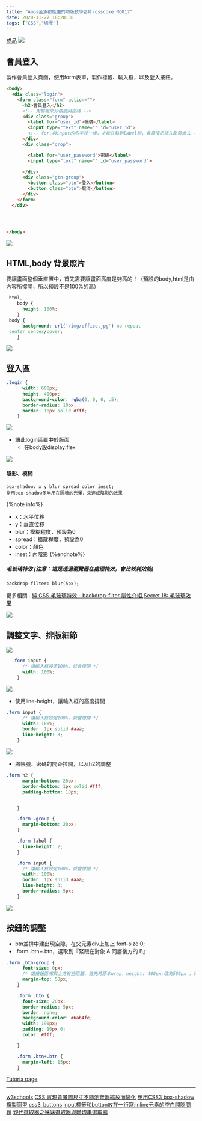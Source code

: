 ```yaml
---
title: "Amos金魚都能懂的切版教學影片-csscoke NO017"
date: 2020-11-27 18:28:58
tags: ["CSS","切版"]
---
```

[成品](https://eva813.github.io/my-projects/coke-NO017(v1).html)
![](https://i.imgur.com/h8XYPgY.png)

## 會員登入
製作會員登入頁面，使用form表單，製作標籤、輸入框，以及登入按鈕。
```html
<body>
  <div class="login">
    <form class="form" action="">
      <h2>會員登入</h2>
      <!-- 用群組來分帳號與密碼 -->
      <div class="group">
        <label for="user_id">帳號</label>
        <input type="text" name="" id="user_id">
        <!-- for,與input的名字設一樣，才能在點到label時，會直接把插入點帶進去 -->
      </div>
      <div class="grop">

        <label for="user_password">密碼</label>
        <input type="text" name="" id="user_password">

      </div>
      <div class="gtn-group">
        <button class="btn">登入</button>
        <button class="btn">取消</button>
      </div>
    </form>
  </div>




</body>
```
![](https://i.imgur.com/VtS2Juk.png)

## HTML,body 背景照片

要讓畫面整個垂直置中，首先需要讓畫面高度是夠高的！（預設的body,html是由內容所撐開，所以預設不是100%的高）


```css
 html,
    body {
      height: 100%;
    }
 body {
      background: url('/img/office.jpg') no-repeat
 center center/cover;
    }
```

![](https://i.imgur.com/2u1BBDa.jpg)


## 登入區

```css
.login {
      width: 600px;
      height: 400px;
      background-color: rgba(0, 0, 0, .5);
      border-radius: 10px;
      border: 10px solid #fff;
    }
```
![](https://i.imgur.com/IsNlLK5.jpg)

* 讓此login區置中於版面
    * 在body設display:flex

![](https://i.imgur.com/YdGWpUZ.jpg)

#### 陰影、模糊

```
box-shadow: x y blur spread color inset;
常用box-shadow多半用在區塊的光暈，來達成陰影的效果
```
{%note info%}
- x：水平位移
- y：垂直位移
- blur：模糊程度，預設為0
- spread：擴散程度，預設為0
- color：顏色
- inset：內陰影
{%endnote%}

##### 毛玻璃特效 (注意：這是透過瀏覽器在處理特效，會比較耗效能)
```
backdrop-filter: blur(5px);
```
更多相關...[純 CSS 毛玻璃特效 - backdrop-filter 屬性介紹](https://wcc723.github.io/development/2020/10/12/frosted-glass/),[Secret 18: 毛玻璃效果](https://ithelp.ithome.com.tw/articles/10208692)


![](https://i.imgur.com/tzdNwg3.png)


## 調整文字、排版細節

![](https://i.imgur.com/yYg2Oga.png)

```css
  .form input {
      /* 讓輸入框設定100%，就會撐開 */
      width: 100%;
    }
```
![](https://i.imgur.com/hyKUW8d.png)

* 使用line-height，讓輸入框的高度撐開

```css
.form input {
      /* 讓輸入框設定100%，就會撐開 */
      width: 100%;
      border: 1px solid #aaa;
      line-height: 3;
    }
```
![](https://i.imgur.com/HSsKhS5.png)

* 將帳號、密碼的間距拉開，以及h2的調整

```css
.form h2 {
      margin-bottom: 20px;
      border-bottom: 1px solid #fff;
      padding-bottom: 10px;


    }

    .form .group {
      margin-bottom: 20px;
    }

    .form label {
      line-height: 2;
    }

    .form input {
      /* 讓輸入框設定100%，就會撐開 */
      width: 100%;
      border: 1px solid #aaa;
      line-height: 3;
      border-radius: 5px;
    }
```


![](https://i.imgur.com/0621fhk.png)


## 按鈕的調整

* btn並排中建出現空隙，在父元素div上加上 font-size:0;
* .form .btn+.btn，選取到『緊跟在對象 A 同層後方的 B』


```css
.form .btn-group {
      font-size: 0px;
      /* 讓按鈕區塊與上方有些距離，首先將原本wrap，height: 400px;改為500px ，再調整按鈕的margin*/
      margin-top: 50px;
    }

    .form .btn {
      font-size: 20px;
      border-radius: 5px;
      border: none;
      background-color: #6ab4fe;
      width: 190px;
      padding: 10px 0;
      color: #fff;

    }

    .form .btn+.btn {
      margin-left: 15px;
    }
```

[Tutoria page](https://eva813.github.io/my-projects/coke-NO017(v2).html)

---

[w3schools](https://www.w3schools.com/css/css_form.asp)
[CSS 實現背景圖尺寸不隨瀏覽器縮放而變化](https://www.itread01.com/p/681002.html)
[應用CSS3 box-shadow複製圖型](https://medium.com/@savemuse/%E5%88%A9%E7%94%A8css-box-shadow%E8%A4%87%E8%A3%BD%E5%9C%96%E5%9E%8B-51e3da4431cf)
[css3_buttons](https://www.w3schools.com/css/css3_buttons.asp)
[input標籤和button放在一行寫:inline元素的空白間隙問題](https://www.itread01.com/p/647911.html)
[親代選取器之妹妹選取器與鞭炮串選取器
](https://ithelp.ithome.com.tw/articles/10220656)



